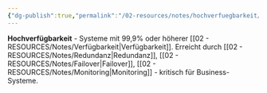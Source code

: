 ```yaml
---
{"dg-publish":true,"permalink":"/02-resources/notes/hochverfuegbarkeit/","tags":["sicherheit/it-sicherheit","system/ausfallsicher","verfügbarkeit/hoch"],"noteIcon":"","updated":"2025-09-27T01:32:44.958+02:00"}
---
```



**Hochverfügbarkeit** - Systeme mit 99,9% oder höherer [[02 - RESOURCES/Notes/Verfügbarkeit\|Verfügbarkeit]].
Erreicht durch [[02 - RESOURCES/Notes/Redundanz\|Redundanz]], [[02 - RESOURCES/Notes/Failover\|Failover]], [[02 - RESOURCES/Notes/Monitoring\|Monitoring]] - kritisch für Business-Systeme.